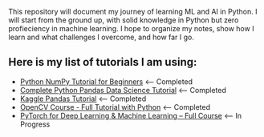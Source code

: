 This repository will document my journey of learning ML and AI in Python. I will start from the ground up, with solid knowledge in Python but zero profieciency in machine learning.
I hope to organize my notes, show how I learn and what challenges I overcome, and how far I go.

## Here is my list of tutorials I am using:
* [Python NumPy Tutorial for Beginners](https://www.youtube.com/watch?v=QUT1VHiLmmI&t=481s) <-- Completed
* [Complete Python Pandas Data Science Tutorial](https://www.youtube.com/watch?v=2uvysYbKdjM&t=805s) <-- Completed
* [Kaggle Pandas Tutorial](kaggle.com) <-- Completed
* [OpenCV Course - Full Tutorial with Python](https://www.youtube.com/watch?v=oXlwWbU8l2o) <-- Completed
* [PyTorch for Deep Learning & Machine Learning – Full Course](https://www.youtube.com/watch?v=V_xro1bcAuA&t=2598s) <-- In Progress
